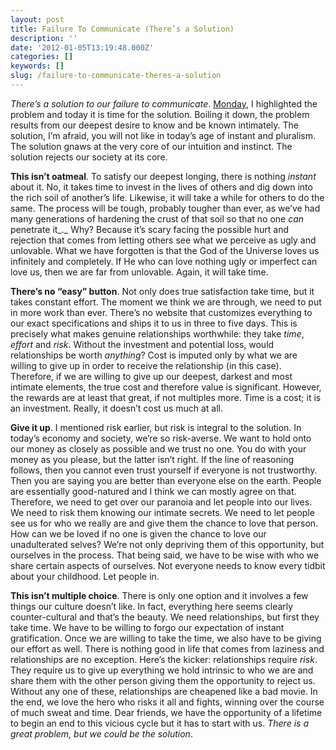 ```yaml
---
layout: post
title: Failure To Communicate (There’s a Solution)
description: ''
date: '2012-01-05T13:19:48.000Z'
categories: []
keywords: []
slug: /failure-to-communicate-theres-a-solution
---
```


_There’s a solution to our failure to communicate_. [Monday](http://wp.me/p1iTRz-eM), I highlighted the problem and today it is time for the solution. Boiling it down, the problem results from our deepest desire to know and be known intimately. The solution, I’m afraid, you will not like in today’s age of instant and pluralism. The solution gnaws at the very core of our intuition and instinct. The solution rejects our society at its core.

**This isn’t oatmeal**. To satisfy our deepest longing, there is nothing _instant_ about it. No, it takes time to invest in the lives of others and dig down into the rich soil of another’s life. Likewise, it will take a while for others to do the same. The process will be tough, probably tougher than ever, as we’ve had many generations of hardening the crust of that soil so that no one _can_ penetrate it_._ Why? Because it’s scary facing the possible hurt and rejection that comes from letting others see what we perceive as ugly and unlovable. What we have forgotten is that the God of the Universe loves us infinitely and completely. If He who can love nothing ugly or imperfect can love us, then we are far from unlovable. Again, it will take time.

**There’s no “easy” button**. Not only does true satisfaction take time, but it takes constant effort. The moment we think we are through, we need to put in more work than ever. There’s no website that customizes everything to our exact specifications and ships it to us in three to five days. This is precisely what makes genuine relationships worthwhile: they take _time_, _effort_ and _risk_. Without the investment and potential loss, would relationships be worth _anything_? Cost is imputed only by what we are willing to give up in order to receive the relationship (in this case). Therefore, if we are willing to give up our deepest, darkest and most intimate elements, the true cost and therefore value is significant. However, the rewards are at least that great, if not multiples more. Time is a cost; it is an investment. Really, it doesn’t cost us much at all.

**Give it up**. I mentioned risk earlier, but risk is integral to the solution. In today’s economy and society, we’re so risk-averse. We want to hold onto our money as closely as possible and we trust no one. You do with your money as you please, but the latter isn’t right. If the line of reasoning follows, then you cannot even trust yourself if everyone is not trustworthy. Then you are saying you are better than everyone else on the earth. People are essentially good-natured and I think we can mostly agree on that. Therefore, we need to get over our paranoia and let people into our lives. We need to risk them knowing our intimate secrets. We need to let people see us for who we really are and give them the chance to love that person. How can we be loved if no one is given the chance to love our unadulterated selves? We’re not only depriving them of this opportunity, but ourselves in the process. That being said, we have to be wise with who we share certain aspects of ourselves. Not everyone needs to know every tidbit about your childhood. Let people in.

**This isn’t multiple choice**. There is only one option and it involves a few things our culture doesn’t like. In fact, everything here seems clearly counter-cultural and that’s the beauty. We need relationships, but first they take time. We have to be willing to forgo our expectation of instant gratification. Once we are willing to take the time, we also have to be giving our effort as well. There is nothing good in life that comes from laziness and relationships are no exception. Here’s the kicker: relationships require _risk_. They require us to give up everything we hold intrinsic to who we are and share them with the other person giving them the opportunity to reject us. Without any one of these, relationships are cheapened like a bad movie. In the end, we love the hero who risks it all and fights, winning over the course of much sweat and time. Dear friends, we have the opportunity of a lifetime to begin an end to this vicious cycle but it has to start with us. _There is a great problem, but we could be the solution_.
